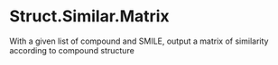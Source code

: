 # Struct.Similar.Matrix
With a given list of compound and SMILE, output a matrix of similarity according to compound structure
